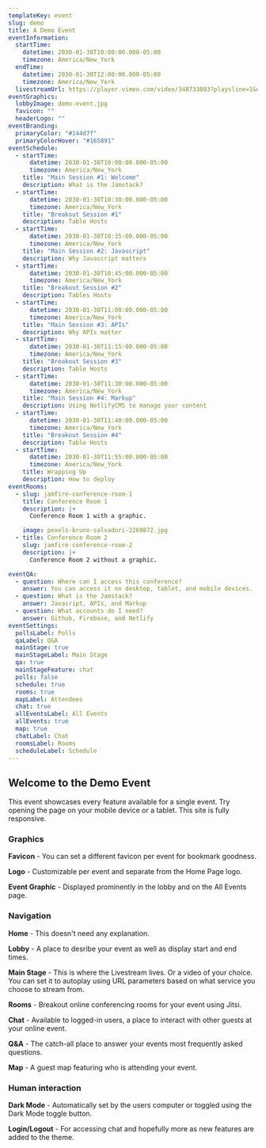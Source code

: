```yaml
---
templateKey: event
slug: demo
title: A Demo Event
eventInformation:
  startTime:
    datetime: 2030-01-30T10:00:00.000-05:00
    timezone: America/New_York
  endTime:
    datetime: 2030-01-30T12:00:00.000-05:00
    timezone: America/New_York
  livestreamUrl: https://player.vimeo.com/video/348733803?playsline=1&quality=1080p&autoplay=1&muted=0
eventGraphics:
  lobbyImage: demo-event.jpg
  favicon: ""
  headerLogo: ""
eventBranding:
  primaryColor: "#144d7f"
  primaryColorHover: "#165891"
eventSchedule:
  - startTime:
      datetime: 2030-01-30T10:00:00.000-05:00
      timezone: America/New_York
    title: "Main Session #1: Welcome"
    description: What is the Jamstack?
  - startTime:
      datetime: 2030-01-30T10:30:00.000-05:00
      timezone: America/New_York
    title: "Breakout Session #1"
    description: Table Hosts
  - startTime:
      datetime: 2030-01-30T10:35:00.000-05:00
      timezone: America/New_York
    title: "Main Session #2: Javascript"
    description: Why Javascript matters
  - startTime:
      datetime: 2030-01-30T10:45:00.000-05:00
      timezone: America/New_York
    title: "Breakout Session #2"
    description: Tables Hosts
  - startTime:
      datetime: 2030-01-30T11:00:00.000-05:00
      timezone: America/New_York
    title: "Main Session #3: APIs"
    description: Why APIs matter
  - startTime:
      datetime: 2030-01-30T11:15:00.000-05:00
      timezone: America/New_York
    title: "Breakout Session #3"
    description: Table Hosts
  - startTime:
      datetime: 2030-01-30T11:30:00.000-05:00
      timezone: America/New_York
    title: "Main Session #4: Markup"
    description: Using NetlifyCMS to manage your content
  - startTime:
      datetime: 2030-01-30T11:40:00.000-05:00
      timezone: America/New_York
    title: "Breakout Session #4"
    description: Table Hosts
  - startTime:
      datetime: 2030-01-30T11:55:00.000-05:00
      timezone: America/New_York
    title: Wrapping Up
    description: How to deploy
eventRooms:
  - slug: jamfire-conference-room-1
    title: Conference Room 1
    description: |+
      Conference Room 1 with a graphic.

    image: pexels-bruno-salvadori-2269872.jpg
  - title: Conference Room 2
    slug: jamfire-conference-room-2
    description: |+
      Conference Room 2 without a graphic.

eventQA:
  - question: Where can I access this conference?
    answer: You can access it on desktop, tablet, and mobile devices.
  - question: What is the Jamstack?
    answer: Javasript, APIs, and Markup
  - question: What accounts do I need?
    answer: Github, Firebase, and Netlify
eventSettings:
  pollsLabel: Polls
  qaLabel: Q&A
  mainStage: true
  mainStageLabel: Main Stage
  qa: true
  mainStageFeature: chat
  polls: false
  schedule: true
  rooms: true
  mapLabel: Attendees
  chat: true
  allEventsLabel: All Events
  allEvents: true
  map: true
  chatLabel: Chat
  roomsLabel: Rooms
  scheduleLabel: Schedule
---
```

## Welcome to the Demo Event

This event showcases every feature available for a single event. Try opening the page on your mobile device or a tablet. This site is fully responsive.

### Graphics

**Favicon** - You can set a different favicon per event for bookmark goodness.

**Logo** - Customizable per event and separate from the Home Page logo.

**Event Graphic** - Displayed prominently in the lobby and on the All Events page.

### Navigation

**Home** - This doesn't need any explanation.

**Lobby** - A place to desribe your event as well as display start and end times.

**Main Stage** - This is where the Livestream lives. Or a video of your choice. You can set it to autoplay using URL parameters based on what service you choose to stream from.

**Rooms** - Breakout online conferencing rooms for your event using Jitsi.

**Chat** - Available to logged-in users, a place to interact with other guests at your online event.

**Q&A** - The catch-all place to answer your events most frequently asked questions.

**Map** - A guest map featuring who is attending your event.

### Human interaction

**Dark Mode** - Automatically set by the users computer or toggled using the Dark Mode toggle button.

**Login/Logout** - For accessing chat and hopefully more as new features are added to the theme.